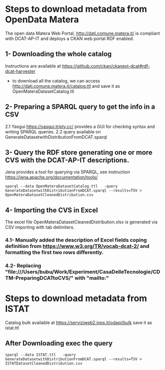 # Steps to download metadata from OpenData Matera
The open data Matera Web Portal, http://dati.comune.matera.it/ is compliant with DCAT-AP-IT and deploys a CKAN web portal RDF enabled.

## 1- Downloading the whole catalog
Instructions are available at https://github.com/ckan/ckanext-dcat#rdf-dcat-harvester
-  to download all the catalog, we can access http://dati.comune.matera.it/catalog.ttl and save it as  OpenMateraDatasetCatalog.ttl


## 2- Preparing a SPARQL query to get the info in a CSV
2.1 Yasgui https://yasgui.triply.cc/ provides a GUI for checking syntax and writing SPARQL queries.
2.2 query available on GenerateDatasetwithDistributionFromDCAT.sparql


## 3- Query the RDF store generating one or more CVS with the DCAT-AP-IT descriptions.
Jena provides a tool for querying via SPARQL, see instruction https://jena.apache.org/documentation/tools/


```
sparql --data OpenMateraDatasetCatalog.ttl   -query GenerateDatasetwithDistributionFromDCAT.sparql --results=TSV > OpenMateraDatasetCleanedDistribution.csv
```

## 4- Importing the CVS in Excel
The excel file OpenMateraDatasetCleanedDistribution.xlsx  is generated via CSV importing with tab delimiters.

### 4.1- Manually added the description of Excel fields coping definition from https://www.w3.org/TR/vocab-dcat-2/ and formatting the first two rows differently.

### 4.2- Replacing "file:///Users/bubu/Work/Experiment/CasaDelleTecnologie/CDTM-PreparingDCATtoCVS/" with "mailto:"


# Steps to download metadata from ISTAT
Catalog bulk available at https://serviziweb2.inps.it/odapi/bulk save it as istat.ttl


## After Downloading exec the query

```
sparql --data ISTAT.ttl   -query GenerateDatasetwithDistributionFromDCAT.sparql --results=TSV > ISTATDatasetCleanedDistribution.csv
```
